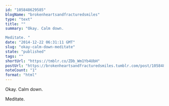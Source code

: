 ```yaml
---
id: "105848629585"
blogName: "brokenheartsandfracturedsmiles"
type: "text"
title: ""
summary: "Okay. Calm down.

Meditate. "
date: "2014-12-22 06:31:11 GMT"
slug: "okay-calm-down-meditate"
state: "published"
tags: ""
shortUrl: "https://tmblr.co/ZDb_Wm1Yb4UbH"
postUrl: "https://brokenheartsandfracturedsmiles.tumblr.com/post/105848629585/okay-calm-down-meditate"
noteCount: "1"
format: "html"
---
```


Okay. Calm down.

Meditate.